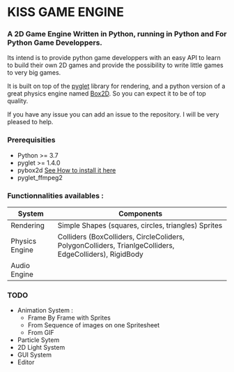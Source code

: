 # KISS GAME ENGINE
### A 2D Game Engine Written in Python, running in Python and For Python Game Developpers. 

Its intend is to provide python game developpers with an easy API to learn to build their own 2D games and provide the possibility to  write little games to very big games.

It is built on top of the [pyglet](https://pyglet.org) library for rendering, and a python version of a great physics engine named [Box2D](https://github.com/pybox2d/pybox2d). So you can expect it to be of top quality.

If you have any issue you can add an issue to the repository. I will be very pleased to help.

### Prerequisities 
  - Python >= 3.7
  - pyglet >= 1.4.0
  - pybox2d [See How to install it here](https://github.com/pybox2d/pybox2d/blob/master/INSTALL.md)
  - pyglet_ffmpeg2
 
### Functionnalities availables :
System | Components
------------ | -------------
  Rendering | Simple Shapes (squares, circles, triangles)  Sprites
  Physics Engine | Colliders (BoxColliders, CircleColiders, PolygonColliders, TrianlgeColliders, EdgeColliders), RigidBody
  Audio Engine | 
  
### TODO
  - Animation System :
      - Frame By Frame with Sprites
      - From Sequence of images on one Spritesheet
      - From GIF
  - Particle Sytem
  - 2D Light System
  - GUI System
  - Editor
